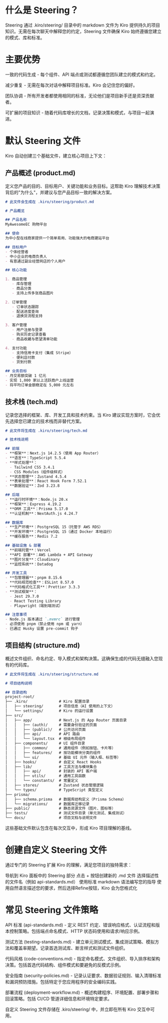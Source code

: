 # 什么是 Steering？
Steering 通过 .kiro/steering/ 目录中的 markdown 文件为 Kiro 提供持久的项目知识。无需在每次聊天中解释您的约定，Steering 文件确保 Kiro 始终遵循您建立的模式、库和标准。

# 主要优势

一致的代码生成 - 每个组件、API 端点或测试都遵循您团队建立的模式和约定。

减少重复 - 无需在每次对话中解释项目标准。Kiro 会记住您的偏好。

团队协调 - 所有开发者都使用相同的标准，无论他们是项目新手还是资深贡献者。

可扩展的项目知识 - 随着代码库增长的文档，记录决策和模式，与项目一起演进。

# 默认 Steering 文件

Kiro 自动创建三个基础文件，建立核心项目上下文：

## 产品概述 (product.md)

定义您产品的目的、目标用户、关键功能和业务目标。这帮助 Kiro 理解技术决策背后的"为什么"，并建议与您产品目标一致的解决方案。

```markdown
# 此文件会生成在 .kiro/steering/product.md

# 产品概览

## 产品名称
MyAwesomeEC 购物平台

## 使命
为中小型在线商家提供一个简单易用、功能强大的电商建站平台

## 目标用户
- 个体经营者
- 中小企业的电商负责人
- 有意通过副业经营网店的个人用户

## 核心功能

1. 商品管理
   - 库存管理
   - 商品分类
   - 支持上传多张商品图片

2. 订单管理
   - 订单状态跟踪
   - 配送进度查询
   - 退换货流程支持

3. 客户管理
   - 用户注册与登录
   - 购买历史记录查看
   - 商品收藏与愿望清单功能

4. 支付功能
   - 支持信用卡支付（集成 Stripe）
   - 便利店付款
   - 货到付款

## 业务目标
- 月交易额突破 1 亿元
- 实现 1,000 家以上活跃商户上线运营
- 将平均订单金额稳定在 5,000 元左右
```

## 技术栈 (tech.md)

记录您选择的框架、库、开发工具和技术约束。当 Kiro 建议实现方案时，它会优先选择您已建立的技术栈而非替代方案。

```markdown
# 此文件将生成在 .kiro/steering/tech.md

# 技术栈说明

## 前端
- **框架**：Next.js 14.2.5（使用 App Router）
- **语言**：TypeScript 5.5.4
- **样式处理**：
  - Tailwind CSS 3.4.1
  - CSS Modules（组件级样式）
- **状态管理**：Zustand 4.5.4
- **表单处理**：React Hook Form 7.52.1
- **数据验证**：Zod 3.23.8

## 后端
- **运行时环境**：Node.js 20.x
- **框架**：Express 4.19.2
- **ORM 工具**：Prisma 5.17.0
- **认证机制**：NextAuth.js 4.24.7

## 数据库
- **生产环境**：PostgreSQL 15（托管于 AWS RDS）
- **开发环境**：PostgreSQL 15（通过 Docker 本地运行）
- **缓存服务**：Redis 7.2

## 基础设施 & 部署
- **前端托管**：Vercel
- **API 部署**：AWS Lambda + API Gateway
- **图片分发**：Cloudinary
- **监控系统**：Datadog

## 开发工具
- **包管理器**：pnpm 8.15.6
- **代码规范检查**：ESLint 8.57.0
- **代码格式化工具**：Prettier 3.3.3
- **测试框架**：
  - Jest 29.7.0
  - React Testing Library
  - Playwright（端到端测试）

## 注意事项
- Node.js 版本通过 `.nvmrc` 进行管理
- 必须使用 pnpm（禁止使用 npm 或 yarn）
- 已通过 Husky 设置 pre-commit 钩子
```

## 项目结构 (structure.md)

概述文件组织、命名约定、导入模式和架构决策。这确保生成的代码无缝融入您现有的代码库。

```markdown
# 此文件将生成在 .kiro/steering/structure.md

# 项目结构说明

## 目录结构
project-root/
├── .kiro/              # Kiro 配置目录
│   ├── steering/       # 项目信息（AI 使用的上下文）
│   └── settings/       # Kiro 的运行设置
├── src/
│   ├── app/            # Next.js 的 App Router 页面目录
│   │   ├── (auth)/     # 需要身份验证的页面
│   │   ├── (public)/   # 公共访问页面
│   │   ├── api/        # API 路由
│   │   └── layout.tsx  # 根级布局组件
│   ├── components/     # UI 组件目录
│   │   ├── common/     # 通用组件（例如按钮、卡片等）
│   │   ├── features/   # 按功能模块分类的组件
│   │   └── ui/         # 基础 UI 元件（输入框、标签等）
│   ├── hooks/          # 自定义 React Hooks
│   ├── lib/            # 工具方法与模块集合
│   │   ├── api/        # 封装的 API 客户端
│   │   ├── utils/      # 通用工具函数
│   │   └── constants/  # 常量定义
│   ├── stores/         # Zustand 状态管理逻辑
│   └── types/          # TypeScript 类型定义
├── prisma/
│   ├── schema.prisma   # 数据库结构定义（Prisma Schema）
│   └── migrations/     # 数据库迁移记录
├── public/             # 静态资源文件（图片、图标等）
├── tests/              # 测试文件目录（单元测试、集成测试）
└── docs/               # 项目文档与说明文件
```

这些基础文件默认包含在每次交互中，形成 Kiro 项目理解的基线。

# 创建自定义 Steering 文件
通过专门的 Steering 扩展 Kiro 的理解，满足您项目的独特需求：

导航到 Kiro 面板中的 Steering 部分
点击 + 按钮创建新的 .md 文件
选择描述性的文件名（例如 api-standards.md）
使用标准 markdown 语法编写您的指导
使用自然语言描述您的要求，然后选择Refine按钮，Kiro 会为您格式化

# 常见 Steering 文件策略
API 标准 (api-standards.md) - 定义 REST 约定、错误响应格式、认证流程和版本控制策略。包括端点命名模式、HTTP 状态码使用和请求/响应示例。

测试方法 (testing-standards.md) - 建立单元测试模式、集成测试策略、模拟方法和覆盖率期望。记录首选测试库、断言样式和测试文件组织。

代码风格 (code-conventions.md) - 指定命名模式、文件组织、导入排序和架构决策。包括首选代码结构、组件模式和要避免的反模式示例。

安全指南 (security-policies.md) - 记录认证要求、数据验证规则、输入清理标准和漏洞预防措施。包括特定于您应用程序的安全编码实践。

部署流程 (deployment-workflow.md) - 概述构建程序、环境配置、部署步骤和回滚策略。包括 CI/CD 管道详细信息和环境特定要求。

自定义 Steering 文件存储在 .kiro/steering/ 中，并立即在所有 Kiro 交互中可用。